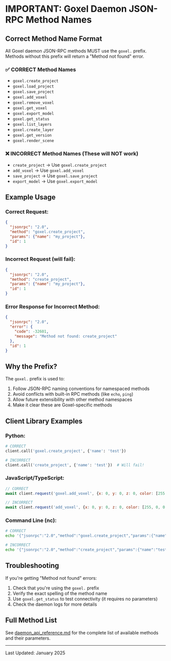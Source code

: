 # IMPORTANT: Goxel Daemon JSON-RPC Method Names

## Correct Method Name Format

All Goxel daemon JSON-RPC methods MUST use the `goxel.` prefix. Methods without this prefix will return a "Method not found" error.

### ✅ CORRECT Method Names

- `goxel.create_project`
- `goxel.load_project`
- `goxel.save_project`
- `goxel.add_voxel`
- `goxel.remove_voxel`
- `goxel.get_voxel`
- `goxel.export_model`
- `goxel.get_status`
- `goxel.list_layers`
- `goxel.create_layer`
- `goxel.get_version`
- `goxel.render_scene`

### ❌ INCORRECT Method Names (These will NOT work)

- `create_project` → Use `goxel.create_project`
- `add_voxel` → Use `goxel.add_voxel`
- `save_project` → Use `goxel.save_project`
- `export_model` → Use `goxel.export_model`

## Example Usage

### Correct Request:
```json
{
  "jsonrpc": "2.0",
  "method": "goxel.create_project",
  "params": {"name": "my_project"},
  "id": 1
}
```

### Incorrect Request (will fail):
```json
{
  "jsonrpc": "2.0",
  "method": "create_project",
  "params": {"name": "my_project"},
  "id": 1
}
```

### Error Response for Incorrect Method:
```json
{
  "jsonrpc": "2.0",
  "error": {
    "code": -32601,
    "message": "Method not found: create_project"
  },
  "id": 1
}
```

## Why the Prefix?

The `goxel.` prefix is used to:
1. Follow JSON-RPC naming conventions for namespaced methods
2. Avoid conflicts with built-in RPC methods (like `echo`, `ping`)
3. Allow future extensibility with other method namespaces
4. Make it clear these are Goxel-specific methods

## Client Library Examples

### Python:
```python
# CORRECT
client.call('goxel.create_project', {'name': 'test'})

# INCORRECT
client.call('create_project', {'name': 'test'})  # Will fail!
```

### JavaScript/TypeScript:
```javascript
// CORRECT
await client.request('goxel.add_voxel', {x: 0, y: 0, z: 0, color: [255, 0, 0, 255]});

// INCORRECT
await client.request('add_voxel', {x: 0, y: 0, z: 0, color: [255, 0, 0, 255]});  // Will fail!
```

### Command Line (nc):
```bash
# CORRECT
echo '{"jsonrpc":"2.0","method":"goxel.create_project","params":{"name":"test"},"id":1}' | nc -U /tmp/goxel.sock

# INCORRECT
echo '{"jsonrpc":"2.0","method":"create_project","params":{"name":"test"},"id":1}' | nc -U /tmp/goxel.sock
```

## Troubleshooting

If you're getting "Method not found" errors:
1. Check that you're using the `goxel.` prefix
2. Verify the exact spelling of the method name
3. Use `goxel.get_status` to test connectivity (it requires no parameters)
4. Check the daemon logs for more details

## Full Method List

See [daemon_api_reference.md](v14/daemon_api_reference.md) for the complete list of available methods and their parameters.

---
Last Updated: January 2025